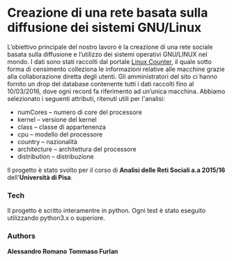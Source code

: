 # Creazione di una rete basata sulla diffusione dei sistemi GNU/Linux

 L’obiettivo principale del nostro lavoro è la creazione di una rete sociale basata sulla diffusione e l’utilizzo dei sistemi operativi GNU/LINUX nel mondo. I dati sono stati raccolti dal portale [Linux Counter], il quale sotto forma di censimento colleziona le informazioni relative alle macchine grazie alla collaborazione diretta degli utenti.
Gli amministratori del sito ci hanno fornito un drop del database contenente tutti i dati raccolti fino al 10/03/2016, dove ogni record fa riferimento ad un’unica macchina. Abbiamo selezionato i seguenti attributi, ritenuti utili per l'analisi:
- numCores – numero di core del processore
- kernel – versione del kernel
- class – classe di appartenenza
- cpu – modello del processore
- country – nazionalità
- architecture – architettura del processore
- distribution – distribuzione

Il progetto è stato svolto per il corso di **Analisi delle Reti Sociali a.a 2015/16** dell'**Università di Pisa**.

### Tech
Il progetto è scritto interamentre in python. Ogni test è stato eseguito utilizzando python3.x o superiore.

### Authors
**Alessandro Romano**
**Tommaso Furlan**

[Linux Counter]: <http://linuxcounter.net/>
